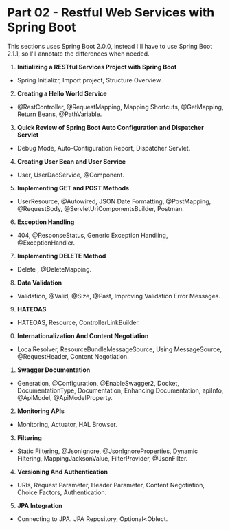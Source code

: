 # Part 02 - Restful Web Services with Spring Boot

This sections uses Spring Boot 2.0.0, instead I'll have to use Spring Boot 2.1.1, so I'll annotate the differences when needed.

1. **Initializing a RESTful Services Project with Spring Boot**
  - Spring Initializr, Import project, Structure Overview.
2. **Creating a Hello World Service**
  - @RestController, @RequestMapping, Mapping Shortcuts, @GetMapping, Return Beans, @PathVariable.
3. **Quick Review of Spring Boot Auto Configuration and Dispatcher Servlet**
  - Debug Mode, Auto-Configuration Report, Dispatcher Servlet.
4. **Creating User Bean and User Service**
  - User, UserDaoService, @Component.
5. **Implementing GET and POST Methods**
  - UserResource, @Autowired, JSON Date Formatting, @PostMapping, @RequestBody, @ServletUriComponentsBuilder, Postman.
6. **Exception Handling**
  - 404, @ResponseStatus, Generic Exception Handling, @ExceptionHandler.
7. **Implementing DELETE Method**
  - Delete , @DeleteMapping.
8. **Data Validation**
  - Validation, @Valid, @Size, @Past, Improving Validation Error Messages.
9. **HATEOAS**
  - HATEOAS, Resource<T>, ControllerLinkBuilder.
0. **Internationalization And Content Negotiation**
  - LocalResolver, ResourceBundleMessageSource, Using MessageSource, @RequestHeader, Content Negotiation.
1. **Swagger Documentation**
  - Generation, @Configuration, @EnableSwagger2, Docket, DocumentationType, Documentation, Enhancing Documentation, apiInfo, @ApiModel, @ApiModelProperty.
2. **Monitoring APIs**
  - Monitoring, Actuator, HAL Browser.
3. **Filtering**
  - Static Filtering, @JsonIgnore, @JsonIgnoreProperties, Dynamic Filtering, MappingJacksonValue, FilterProvider, @JsonFilter.
4. **Versioning And Authentication**
  - URIs, Request Parameter, Header Parameter, Content Negotiation, Choice Factors, Authentication.
5. **JPA Integration**
 - Connecting to JPA. JPA Repository, Optional<Oblect.
